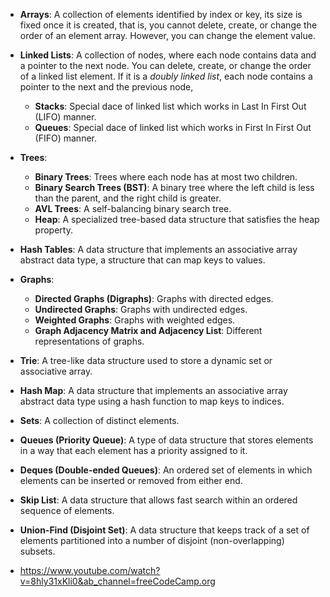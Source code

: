 - **Arrays**: A collection of elements identified by index or key, its size is fixed once it is created, that is, you cannot delete, create, or change the order of an element array. However, you can change the element value.
- **Linked Lists**: A collection of nodes, where each node contains data and a pointer to the next node. You can delete, create, or change the order of a linked list element. If it is a *doubly linked list*, each node contains a pointer to the next and the previous node,
  - **Stacks**: Special dace of linked list which works in Last In First Out (LIFO) manner.
  - **Queues**: Special dace of linked list which works in First In First Out (FIFO) manner.
- **Trees**:
  - **Binary Trees**: Trees where each node has at most two children.
  - **Binary Search Trees (BST)**: A binary tree where the left child is less than the parent, and the right child is greater.
  - **AVL Trees**: A self-balancing binary search tree.
  - **Heap**: A specialized tree-based data structure that satisfies the heap property.
- **Hash Tables**: A data structure that implements an associative array abstract data type, a structure that can map keys to values.
- **Graphs**:
  - **Directed Graphs (Digraphs)**: Graphs with directed edges.
  - **Undirected Graphs**: Graphs with undirected edges.
  - **Weighted Graphs**: Graphs with weighted edges.
  - **Graph Adjacency Matrix and Adjacency List**: Different representations of graphs.
- **Trie**: A tree-like data structure used to store a dynamic set or associative array.
- **Hash Map**: A data structure that implements an associative array abstract data type using a hash function to map keys to indices.
- **Sets**: A collection of distinct elements.
- **Queues (Priority Queue)**: A type of data structure that stores elements in a way that each element has a priority assigned to it.
- **Deques (Double-ended Queues)**: An ordered set of elements in which elements can be inserted or removed from either end.
- **Skip List**: A data structure that allows fast search within an ordered sequence of elements.
- **Union-Find (Disjoint Set)**: A data structure that keeps track of a set of elements partitioned into a number of disjoint (non-overlapping) subsets.


- https://www.youtube.com/watch?v=8hly31xKli0&ab_channel=freeCodeCamp.org